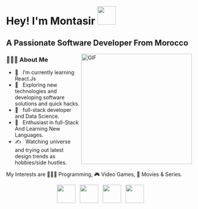 <h1>Hey! I'm Montasir <img src="https://res.cloudinary.com/dci23h4au/image/upload/v1672341010/wave_e55zuk.gif" width="50" > </h1>
<h2> A Passionate Software Developer From Morocco </h2>
<img align="right" alt="GIF" src="https://mrmontasir.com/images/coding_img.png" width="300"/>
<h3> 👨🏻‍💻 About Me </h3>

- 🔭 &nbsp; I’m currently learning React.Js
- 🤔 &nbsp; Exploring new technologies and developing software solutions and quick hacks.
- 💼 &nbsp; full-stack developer and Data Science.
- 🌱 &nbsp; Enthusiast in full-Stack And Learning New Languages.
- ✍️ &nbsp; Watching universe and trying out latest design trends as hobbies/side hustles.

My Interests are 👨🏻‍💻 Programming, 🎮 Video Games, 🎥 Movies & Series.


<p align="center">
&nbsp; <a href="https://twitter.com/Mr_montasir" target="_blank" rel="noopener noreferrer"><img src="https://img.icons8.com/plasticine/100/000000/twitter.png" width="50" /></a>  
&nbsp; <a href="https://www.linkedin.com/in/mountassir-selmani-4abbb6209/" target="_blank" rel="noopener noreferrer"><img src="https://img.icons8.com/plasticine/100/000000/instagram-new.png" width="50" /></a>  
&nbsp; <a href="https://www.linkedin.com/in/mountassir-selmani-4abbb6209/" target="_blank" rel="noopener noreferrer"><img src="https://img.icons8.com/plasticine/100/000000/linkedin.png" width="50" /></a>
&nbsp; <a href="mailto:contact@mrmontasir.com" target="_blank" rel="noopener noreferrer"><img src="https://img.icons8.com/plasticine/100/000000/gmail.png"  width="50" /></a>
</p>
